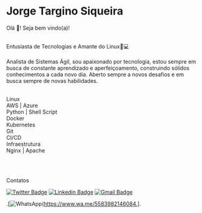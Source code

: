 # Jorge Targino Siqueira

Olá 👋!
Seja bem vindo(a)!<br />

<br />
Entusiasta de Tecnologias e Amante do Linux🐧💻<br />
<br />
Analista de Sistemas Ágil, sou apaixonado por tecnologia, estou sempre em busca de constante aprendizado e aperfeiçoamento, construindo sólidos conhecimentos a cada novo dia. Aberto sempre a novos desafios e em busca sempre de novas habilidades.<br />


<br />

Linux<br />
AWS | Azure<br />
Python | Shell Script<br />
Docker<br />
Kubernetes<br />
Git<br />
CI/CD<br />
Infraestrutura<br />
Nginx | Apache<br />


<br />

<br />

Contatos

[![Twitter Badge](https://img.shields.io/badge/-@jorgetsiqueira-6633cc?style=flat-square&labelColor=6633cc&logo=twitter&logoColor=white&link=https://twitter.com/jorgetsiqueira)](https://twitter.com/jorgetsiqueira) 
[![Linkedin Badge](https://img.shields.io/badge/-JorgeTarginoSiqueira-6633cc?style=flat-square&logo=Linkedin&logoColor=white&link=https://www.linkedin.com/in/jorgetsiqueira/)](https://www.linkedin.com/in/jorgetsiqueira/) 
[![Gmail Badge](https://img.shields.io/badge/-jorgetsiqueira@gmail.com-6633cc?style=flat-square&logo=Gmail&logoColor=white&link=mailto:jorgetsiqueira@gmail.com)](mailto:jorgetsiqueira@gmail.com)




.[![WhatsApp](https://img.shields.io/badge/WhatsApp-25D366?style=for-the-badge&logo=whatsapp&logoColor=white)(https://www.wa.me/5583982146084.].



